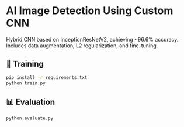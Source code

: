 # AI Image Detection Using Custom CNN

Hybrid CNN based on InceptionResNetV2, achieving ~96.6% accuracy.  
Includes data augmentation, L2 regularization, and fine-tuning.

## 🚀 Training
```bash
pip install -r requirements.txt
python train.py
```

## 📊 Evaluation
```bash
python evaluate.py
```
